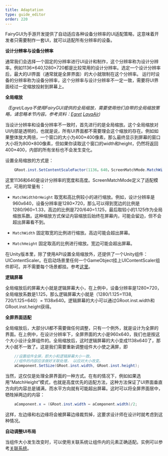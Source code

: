 ```yaml
---
title: Adaptation
type: guide_editor
order: 220
---
```


FairyGUI为手游开发提供了自动适应各种设备分辨率的UI适配策略，这意味着开发者只需要制作一套UI，就可以适配所有分辨率的设备。

**设计分辨率与设备分辨率**

通常我们会选择一个固定的分辨率进行UI设计和制作，这个分辨率称为设计分辨率。例如1136×640,1280×720都是比较常用的设计分辨率。选定一个设计分辨率后，最大的UI界面（通常就是全屏界面）的大小就限制在这个分辨率。
运行时设备的分辨率称为设备分辨率，这个分辨率与设计分辨率不一定一致，需要将UI界面经过一定缩放投射到屏幕上。

**全局缩放**

*（Egret/Laya不使用FairyGUI提供的全局缩放，需要使用他们自带的全局缩放策略，请忽略本节内容。参考资料：[Egret](http://developer.egret.com/cn/2d/screenAdaptation/explanation) [LayaAir](https://ldc.layabox.com/doc/?nav=zh-as-1-8-0))*

当设计分辨率和设备分辨率不一致时，首先进行的是全局缩放。这个全局缩放对UI内部是透明的，也就是说，所有UI界面都不需要理会这个缩放的存在。例如如果整体放大两倍，一个窗口的大小为400×400像素，那么最终显示到屏幕的窗口大小将为800×800像素，但如果你读取这个窗口的width和height，仍然将返回400×400，内部的所有坐标也不会发生变化。

设置全局缩放的方式是：

```csharp
	GRoot.inst.SetContentScaleFactor(1136，640，ScreenMatchMode.MatchWidthOrHeight);
```

这里1136和640是设计分辨率的宽度和高度。ScreenMatchMode定义了适配模式，可用的常量有：

- `MatchWidthOrHeight` 取宽和高比例较小的进行缩放。例如，设计分辨率是960x640，设备分辨率是1280×720，那么可以得到宽边的比例是1280/960=1.33，高边的比例是720/640=1.125，最后取较小的1.125作为全局缩放系数。这种缩放方式保证内容缩放后始终在屏幕内，可能会留边，但不会超出屏幕看不到。

- `MatchWidth` 固定取宽的比例进行缩放。高边可能会超出屏幕。

- `MatchHeight` 固定取高的比例进行缩放。宽边可能会超出屏幕。

在Unity版本里，除了使用API设置全局缩放外，还提供了一个Unity组件：UIContentScaler。在启动场景里任何一个GameObject挂上UIContentScaler组件即可。并不需要每个场景都挂。参考[这里](#../unity/index.html#UIContentScaler)。

**逻辑屏幕**

全局缩放后的屏幕大小就是逻辑屏幕大小，在上例中，设备分辨率是1280×720，全局缩放系数是1.125，那么逻辑屏幕大小就是（1280/1.125=1138, 720/1.125=640）= 1138x640。逻辑屏幕的大小可以通过GRoot.inst.width和GRoot.inst.height获得。

**全屏界面适配**

全局缩放后，大部分UI都不需要做任何调整，只有一个例外，就是设计为全屏的界面。在上例中，在设计分辨率下，全屏界面的大小是960x640，我们也是按这个大小设计全屏组件的。全局缩放后，这时逻辑屏幕的大小变成1138x640了，那大小就不一致了。这是我们需要重新调整组件大小使之满屏，即

```csharp
	//设置组件全屏，即大小和逻辑屏幕大小一致。
	//组件的内部应该做好关联处理， 以应对大小改变。
	aComponent.SetSize(GRoot.inst.width, GRoot.inst.height);
```

当然，这仅仅是处理全屏界面的一种方式。在有的情况下，例如如果选用“MatchHeight”模式，也就是高度优先的适配方法，这种方法保证了UI界面垂直方向的内容总是铺满，而水平方向就有可能超出屏幕。这时可以将全屏界面居中，牺牲掉两边的内容：

```csharp
	aComponent.x = (GRoot.inst.width – aComponent.width)/2;
```

这样，左边缘和右边缘将会被屏幕边缘裁剪掉，这要求设计师在设计时就考虑到这种情况。

**自动调整UI布局**

当组件大小发生改变时，可以使用关联系统让组件内的元素正确适配。实例可以参考[关联系统](relation.html#实例解析)。